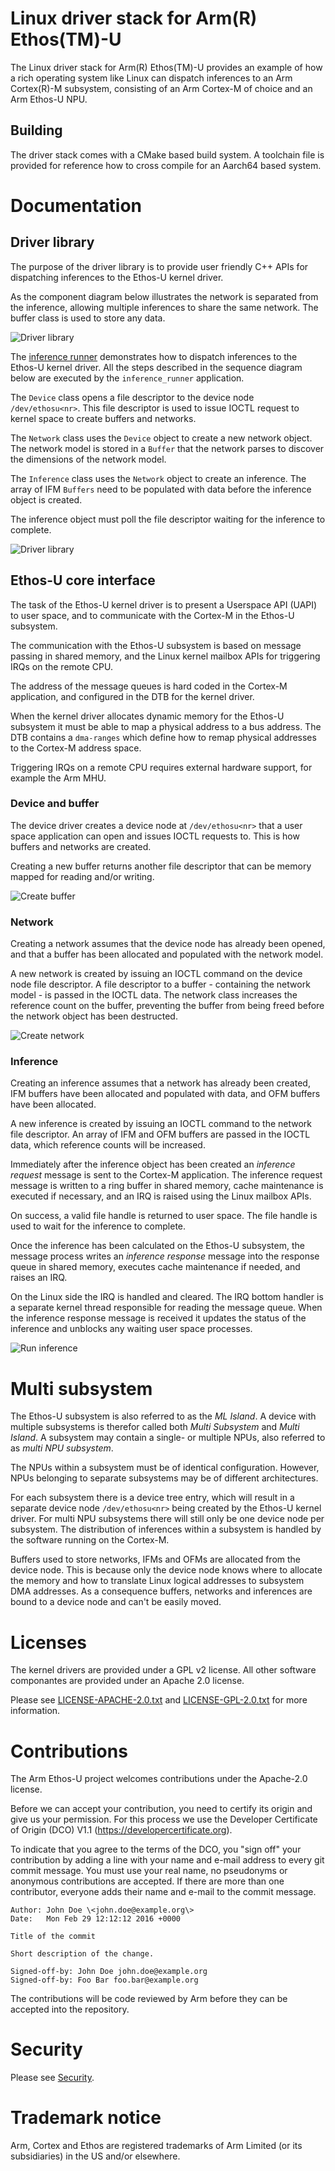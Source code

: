 # Linux driver stack for Arm(R) Ethos(TM)-U

The Linux driver stack for Arm(R) Ethos(TM)-U provides an example of how a rich
operating system like Linux can dispatch inferences to an Arm Cortex(R)-M
subsystem, consisting of an Arm Cortex-M of choice and an Arm Ethos-U NPU.

## Building

The driver stack comes with a CMake based build system. A toolchain file is
provided for reference how to cross compile for an Aarch64 based system.

# Documentation

## Driver library

The purpose of the driver library is to provide user friendly C++ APIs for
dispatching inferences to the Ethos-U kernel driver.

As the component diagram below illustrates the network is separated from the
inference, allowing multiple inferences to share the same network. The buffer
class is used to store any data.

![Driver library](docs/driver_library_component.svg "Driver library component diagram")

The [inference runner](utils/inference_runner/inference_runner.cpp) demonstrates
how to dispatch inferences to the Ethos-U kernel driver. All the steps described
in the sequence diagram below are executed by the `inference_runner`
application.

The `Device` class opens a file descriptor to the device node `/dev/ethosu<nr>`.
This file descriptor is used to issue IOCTL request to kernel space to create
buffers and networks.

The `Network` class uses the `Device` object to create a new network object. The
network model is stored in a `Buffer` that the network parses to discover the
dimensions of the network model.

The `Inference` class uses the `Network` object to create an inference. The
array of IFM `Buffers` need to be populated with data before the inference
object is created.

The inference object must poll the file descriptor waiting for the inference to
complete.

![Driver library](docs/driver_library_sequence.svg "Driver library sequence diagram")

## Ethos-U core interface

The task of the Ethos-U kernel driver is to present a Userspace API (UAPI) to
user space, and to communicate with the Cortex-M in the Ethos-U subsystem.

The communication with the Ethos-U subsystem is based on message passing in
shared memory, and the Linux kernel mailbox APIs for triggering IRQs on the
remote CPU.

The address of the message queues is hard coded in the Cortex-M application, and
configured in the DTB for the kernel driver.

When the kernel driver allocates dynamic memory for the Ethos-U subsystem it
must be able to map a physical address to a bus address. The DTB contains a
`dma-ranges` which define how to remap physical addresses to the Cortex-M
address space.

Triggering IRQs on a remote CPU requires external hardware support, for example
the Arm MHU.

### Device and buffer

The device driver creates a device node at `/dev/ethosu<nr>` that a user space
application can open and issues IOCTL requests to. This is how buffers and
networks are created.

Creating a new buffer returns another file descriptor that can be memory mapped
for reading and/or writing.

![Create buffer](docs/kernel_buffer.svg "Create buffer")

### Network

Creating a network assumes that the device node has already been opened, and
that a buffer has been allocated and populated with the network model.

A new network is created by issuing an IOCTL command on the device node file
descriptor. A file descriptor to a buffer - containing the network model - is
passed in the IOCTL data. The network class increases the reference count on the
buffer, preventing the buffer from being freed before the network object has
been destructed.

![Create network](docs/kernel_network.svg "Create network")

### Inference

Creating an inference assumes that a network has already been created, IFM
buffers have been allocated and populated with data, and OFM buffers have been
allocated.

A new inference is created by issuing an IOCTL command to the network file
descriptor. An array of IFM and OFM buffers are passed in the IOCTL data, which
reference counts will be increased.

Immediately after the inference object has been created an *inference request*
message is sent to the Cortex-M application. The inference request message is
written to a ring buffer in shared memory, cache maintenance is executed if
necessary, and an IRQ is raised using the Linux mailbox APIs.

On success, a valid file handle is returned to user space. The file handle is
used to wait for the inference to complete.

Once the inference has been calculated on the Ethos-U subsystem, the message
process writes an *inference response* message into the response queue in shared
memory, executes cache maintenance if needed, and raises an IRQ.

On the Linux side the IRQ is handled and cleared. The IRQ bottom handler is a
separate kernel thread responsible for reading the message queue. When the
inference response message is received it updates the status of the inference
and unblocks any waiting user space processes.

![Run inference](docs/kernel_inference.svg "Run inference")

# Multi subsystem

The Ethos-U subsystem is also referred to as the *ML Island*. A device with
multiple subsystems is therefor called both *Multi Subsystem* and *Multi
Island*. A subsystem may contain a single- or multiple NPUs, also referred to as
*multi NPU subsystem*.

The NPUs within a subsystem must be of identical configuration. However, NPUs
belonging to separate subsystems may be of different architectures.

For each subsystem there is a device tree entry, which will result in a separate
device node `/dev/ethosu<nr>` being created by the Ethos-U kernel driver. For
multi NPU subsystems there will still only be one device node per subsystem. The
distribution of inferences within a subsystem is handled by the software running
on the Cortex-M.

Buffers used to store networks, IFMs and OFMs are allocated from the device
node. This is because only the device node knows where to allocate the memory
and how to translate Linux logical addresses to subsystem DMA addresses. As a
consequence buffers, networks and inferences are bound to a device node and
can't be easily moved.

# Licenses

The kernel drivers are provided under a GPL v2 license. All other software
componantes are provided under an Apache 2.0 license.

Please see [LICENSE-APACHE-2.0.txt](LICENSE-APACHE-2.0.txt) and
[LICENSE-GPL-2.0.txt](LICENSE-GPL-2.0.txt) for more information.

# Contributions

The Arm Ethos-U project welcomes contributions under the Apache-2.0 license.

Before we can accept your contribution, you need to certify its origin and give
us your permission. For this process we use the Developer Certificate of Origin
(DCO) V1.1 (https://developercertificate.org).

To indicate that you agree to the terms of the DCO, you "sign off" your
contribution by adding a line with your name and e-mail address to every git
commit message. You must use your real name, no pseudonyms or anonymous
contributions are accepted. If there are more than one contributor, everyone
adds their name and e-mail to the commit message.

```
Author: John Doe \<john.doe@example.org\>
Date:   Mon Feb 29 12:12:12 2016 +0000

Title of the commit

Short description of the change.

Signed-off-by: John Doe john.doe@example.org
Signed-off-by: Foo Bar foo.bar@example.org
```

The contributions will be code reviewed by Arm before they can be accepted into
the repository.

# Security

Please see [Security](SECURITY.md).

# Trademark notice

Arm, Cortex and Ethos are registered trademarks of Arm Limited (or its
subsidiaries) in the US and/or elsewhere.
